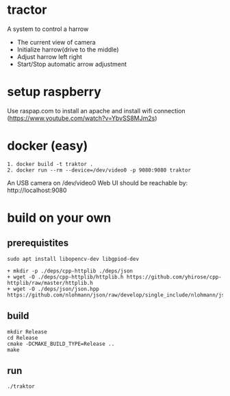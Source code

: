 # tractor

A system to control a harrow

- The current view of camera
- Initialize harrow(drive to the middle)
- Adjust harrow left right
- Start/Stop automatic arrow adjustment

# setup raspberry

Use raspap.com to install an apache and install wifi connection
(https://www.youtube.com/watch?v=YbvSS8MJm2s)

# docker (easy)

    1. docker build -t traktor .
    2. docker run --rm --device=/dev/video0 -p 9080:9080 traktor

An USB camera on /dev/video0
Web UI should be reachable by: http://localhost:9080

# build on your own

## prerequistites

    sudo apt install libopencv-dev libgpiod-dev

    + mkdir -p ./deps/cpp-httplib ./deps/json
    + wget -O ./deps/cpp-httplib/httplib.h https://github.com/yhirose/cpp-httplib/raw/master/httplib.h
    + wget -O ./deps/json/json.hpp https://github.com/nlohmann/json/raw/develop/single_include/nlohmann/json.hpp

## build

    mkdir Release
    cd Release
    cmake -DCMAKE_BUILD_TYPE=Release ..
    make

## run
    ./traktor
